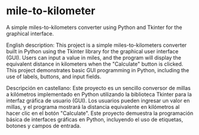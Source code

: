 # mile-to-kilometer
A simple miles-to-kilometers converter using Python and Tkinter for the graphical interface.

English description:
This project is a simple miles-to-kilometers converter built in Python using the Tkinter library for the graphical user interface (GUI). Users can input a value in miles, and the program will display the equivalent distance in kilometers when the "Calculate" button is clicked. This project demonstrates basic GUI programming in Python, including the use of labels, buttons, and input fields.

Descripción en castellano:
Este proyecto es un sencillo conversor de millas a kilómetros implementado en Python utilizando la biblioteca Tkinter para la interfaz gráfica de usuario (GUI). Los usuarios pueden ingresar un valor en millas, y el programa mostrará la distancia equivalente en kilómetros al hacer clic en el botón "Calculate". Este proyecto demuestra la programación básica de interfaces gráficas en Python, incluyendo el uso de etiquetas, botones y campos de entrada.
